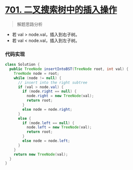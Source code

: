 # [701. 二叉搜索树中的插入操作](https://leetcode-cn.com/problems/insert-into-a-binary-search-tree/)


> 解题思路分析

- 若 val > node.val，插入到右子树。
- 若 val < node.val，插入到左子树。



### 代码实现


~~~java
class Solution {
  public TreeNode insertIntoBST(TreeNode root, int val) {
    TreeNode node = root;
    while (node != null) {
      // insert into the right subtree
      if (val > node.val) {
        if (node.right == null) {
          node.right = new TreeNode(val);
          return root;
        }
        else node = node.right;
      }
      else {
        if (node.left == null) {
          node.left = new TreeNode(val);
          return root;
        }
        else node = node.left;
      }
    }
    return new TreeNode(val);
  }
}
~~~